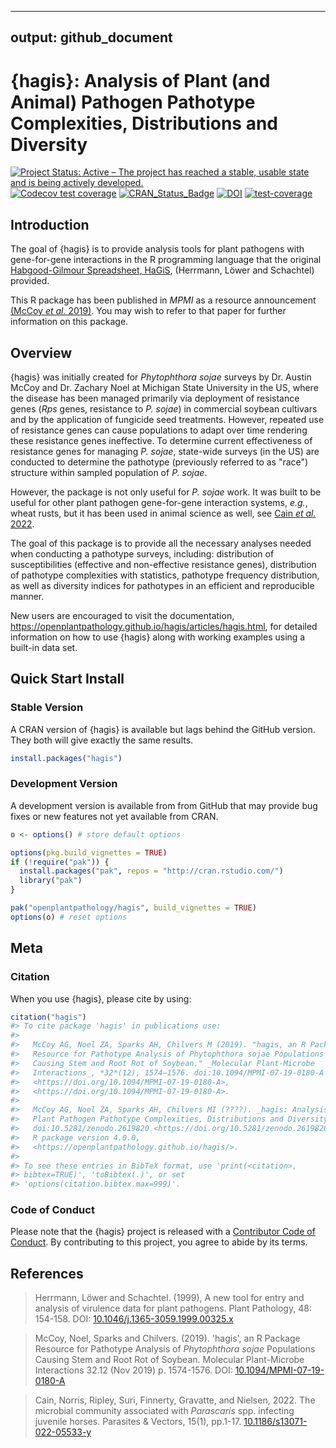 
---
output: github_document
---

<!-- README.md is generated from README.Rmd. Please edit that file -->



# {hagis}: Analysis of Plant (and Animal) Pathogen Pathotype Complexities, Distributions and Diversity
    
<!-- badges: start -->

[![Project Status: Active – The project has reached a stable, usable state and is being actively developed.](https://www.repostatus.org/badges/latest/active.svg)](https://www.repostatus.org/#active) 
[![Codecov test coverage](https://codecov.io/gh/openplantpathology/hagis/branch/main/graph/badge.svg)](https://app.codecov.io/gh/openplantpathology/hagis?branch=main)
[![CRAN_Status_Badge](https://www.r-pkg.org/badges/version/hagis)](https://cran.r-project.org/package=hagis)  [![DOI](https://zenodo.org/badge/164751172.svg)](https://zenodo.org/badge/latestdoi/164751172) [![test-coverage](https://github.com/openplantpathology/hagis/actions/workflows/test-coverage.yaml/badge.svg)](https://github.com/openplantpathology/hagis/actions/workflows/test-coverage.yaml)
<!-- badges: end -->

## Introduction

The goal of {hagis} is to provide analysis tools for plant pathogens with gene-for-gene interactions in the R programming language that the original [Habgood-Gilmour Spreadsheet, HaGiS](https://doi.org/10.1046/j.1365-3059.1999.00325.x), (Herrmann, Löwer and Schachtel) provided.

This R package has been published in *MPMI* as a resource announcement [(McCoy *et al.* 2019)](https://doi.org/10.1094/MPMI-07-19-0180-A).
You may wish to refer to that paper for further information on this package.

## Overview

{hagis} was initially created for *Phytophthora sojae* surveys by Dr. Austin McCoy and Dr. Zachary Noel at Michigan State University in the US, where the disease has been managed primarily via deployment of resistance genes (*Rps* genes, resistance to *P. sojae*) in commercial soybean cultivars and by the application of fungicide seed treatments.
However, repeated use of resistance genes can cause populations to adapt over time rendering these resistance genes ineffective.
To determine current effectiveness of resistance genes for managing *P. sojae*, state-wide surveys (in the US) are conducted to determine the pathotype (previously referred to as "race") structure within sampled population of *P. sojae*.

However, the package is not only useful for *P. sojae* work.
It was built to be useful for other plant pathogen gene-for-gene interaction systems, *e.g.*, wheat rusts, but it has been used in animal science as well, see [Cain *et al.* 2022](https://doi.org/10.1186/s13071-022-05533-y).

The goal of this package is to provide all the necessary analyses needed when conducting a pathotype surveys, including: distribution of susceptibilities (effective and non-effective resistance genes), distribution of pathotype complexities with statistics, pathotype frequency distribution, as well as diversity indices for pathotypes in an efficient and reproducible manner.

New users are encouraged to visit the documentation, <https://openplantpathology.github.io/hagis/articles/hagis.html>, for detailed information on how to use {hagis} along with working examples using a built-in data set.

## Quick Start Install

### Stable Version

A CRAN version of {hagis} is available but lags behind the GitHub version.
They both will give exactly the same results.

``` r
install.packages("hagis")
```

### Development Version

A development version is available from from GitHub that may provide bug fixes or new features not yet available from CRAN.

``` r
o <- options() # store default options

options(pkg.build_vignettes = TRUE)
if (!require("pak")) {
  install.packages("pak", repos = "http://cran.rstudio.com/")
  library("pak")
}

pak("openplantpathology/hagis", build_vignettes = TRUE)
options(o) # reset options
```

## Meta

### Citation

When you use {hagis}, please cite by using:


``` r
citation("hagis")
#> To cite package 'hagis' in publications use:
#> 
#>   McCoy AG, Noel ZA, Sparks AH, Chilvers M (2019). "hagis, an R Package
#>   Resource for Pathotype Analysis of Phytophthora sojae Populations
#>   Causing Stem and Root Rot of Soybean." _Molecular Plant-Microbe
#>   Interactions_, *32*(12), 1574–1576. doi:10.1094/MPMI-07-19-0180-A
#>   <https://doi.org/10.1094/MPMI-07-19-0180-A>,
#>   <https://doi.org/10.1094/MPMI-07-19-0180-A>.
#> 
#>   McCoy AG, Noel ZA, Sparks AH, Chilvers MI (????). _hagis: Analysis of
#>   Plant Pathogen Pathotype Complexities, Distributions and Diversity_.
#>   doi:10.5281/zenodo.2619820 <https://doi.org/10.5281/zenodo.2619820>,
#>   R package version 4.0.0,
#>   <https://openplantpathology.github.io/hagis/>.
#> 
#> To see these entries in BibTeX format, use 'print(<citation>,
#> bibtex=TRUE)', 'toBibtex(.)', or set
#> 'options(citation.bibtex.max=999)'.
```

### Code of Conduct

Please note that the {hagis} project is released with a [Contributor Code of Conduct](https://contributor-covenant.org/version/2/0/CODE_OF_CONDUCT.html).
By contributing to this project, you agree to abide by its terms.

## References

> Herrmann, Löwer and Schachtel. (1999), A new tool for entry and analysis of virulence data for plant pathogens. Plant Pathology, 48: 154-158. DOI: [10.1046/j.1365-3059.1999.00325.x](https://doi.org/10.1046/j.1365-3059.1999.00325.x)

> McCoy, Noel, Sparks and Chilvers. (2019). 'hagis', an R Package Resource for Pathotype Analysis of _Phytophthora sojae_ Populations Causing Stem and Root Rot of Soybean. Molecular Plant-Microbe Interactions 32.12 (Nov 2019) p. 1574-1576. DOI: [10.1094/MPMI-07-19-0180-A](https://doi.org/10.1094/MPMI-07-19-0180-A)

> Cain, Norris, Ripley, Suri, Finnerty, Gravatte, and Nielsen, 2022. The microbial community associated with _Parascaris_ spp. infecting juvenile horses. Parasites & Vectors, 15(1), pp.1-17. [10.1186/s13071-022-05533-y](https://doi.org/10.1186/s13071-022-05533-y)
